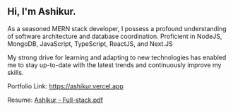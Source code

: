 <h2>Hi, I'm Ashikur.</h2>

<p>As a seasoned MERN stack developer, I possess a profound understanding of software architecture and database coordination. Proficient in NodeJS, MongoDB, JavaScript, TypeScript, ReactJS, and Next.JS
</p>

<p> My strong drive for learning and adapting to new technologies has enabled me to stay up-to-date with the latest trends and continuously improve my skills.
</p>

Portfolio Link: https://ashikur.vercel.app

Resume: [Ashikur - Full-stack.pdf](https://github.com/Ashik045/ashikurme/files/12436058/Ashikur.-.Full-stack.pdf)
